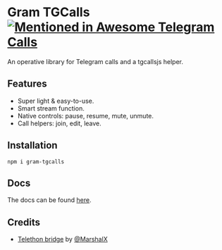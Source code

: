 # Gram TGCalls [![Mentioned in Awesome Telegram Calls](https://awesome.re/mentioned-badge-flat.svg)](https://github.com/tgcalls/awesome-tgcalls)

An operative library for Telegram calls and a tgcallsjs helper.

## Features

-   Super light & easy-to-use.
-   Smart stream function.
-   Native controls: pause, resume, mute, unmute.
-   Call helpers: join, edit, leave.

## Installation

```shell
npm i gram-tgcalls
```

## Docs

The docs can be found [here](https://tgcallsjs.github.io/gram-tgcalls).

## Credits

-   [Telethon bridge](https://github.com/MarshalX/tgcalls/blob/dev/pytgcalls/pytgcalls/mtproto/telethon_bridge.py) by [@MarshalX](https://github.com)
